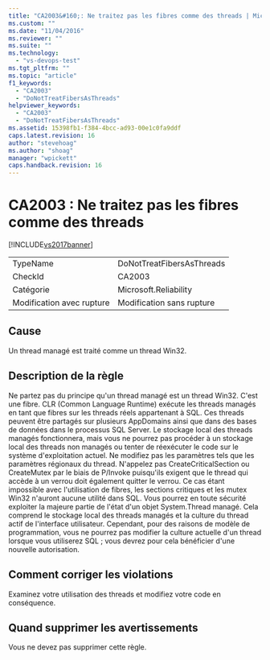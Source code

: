 ```yaml
---
title: "CA2003&#160;: Ne traitez pas les fibres comme des threads | Microsoft Docs"
ms.custom: ""
ms.date: "11/04/2016"
ms.reviewer: ""
ms.suite: ""
ms.technology: 
  - "vs-devops-test"
ms.tgt_pltfrm: ""
ms.topic: "article"
f1_keywords: 
  - "CA2003"
  - "DoNotTreatFibersAsThreads"
helpviewer_keywords: 
  - "CA2003"
  - "DoNotTreatFibersAsThreads"
ms.assetid: 15398fb1-f384-4bcc-ad93-00e1c0fa9ddf
caps.latest.revision: 16
author: "stevehoag"
ms.author: "shoag"
manager: "wpickett"
caps.handback.revision: 16
---
```

# CA2003&#160;: Ne traitez pas les fibres comme des threads
[!INCLUDE[vs2017banner](../code-quality/includes/vs2017banner.md)]

|||  
|-|-|  
|TypeName|DoNotTreatFibersAsThreads|  
|CheckId|CA2003|  
|Catégorie|Microsoft.Reliability|  
|Modification avec rupture|Modification sans rupture|  
  
## Cause  
 Un thread managé est traité comme un thread Win32.  
  
## Description de la règle  
 Ne partez pas du principe qu'un thread managé est un thread Win32.  C'est une fibre.  CLR \(Common Language Runtime\) exécute les threads managés en tant que fibres sur les threads réels appartenant à SQL.  Ces threads peuvent être partagés sur plusieurs AppDomains ainsi que dans des bases de données dans le processus SQL Server.  Le stockage local des threads managés fonctionnera, mais vous ne pourrez pas procéder à un stockage local des threads non managés ou tenter de réexécuter le code sur le système d'exploitation actuel.  Ne modifiez pas les paramètres tels que les paramètres régionaux du thread.  N'appelez pas CreateCriticalSection ou CreateMutex par le biais de P\/Invoke puisqu'ils exigent que le thread qui accède à un verrou doit également quitter le verrou.  Ce cas étant impossible avec l'utilisation de fibres, les sections critiques et les mutex Win32 n'auront aucune utilité dans SQL.  Vous pourrez en toute sécurité exploiter la majeure partie de l'état d'un objet System.Thread managé.  Cela comprend le stockage local des threads managés et la culture du thread actif de l'interface utilisateur.  Cependant, pour des raisons de modèle de programmation, vous ne pourrez pas modifier la culture actuelle d'un thread lorsque vous utiliserez SQL ; vous devrez pour cela bénéficier d'une nouvelle autorisation.  
  
## Comment corriger les violations  
 Examinez votre utilisation des threads et modifiez votre code en conséquence.  
  
## Quand supprimer les avertissements  
 Vous ne devez pas supprimer cette règle.